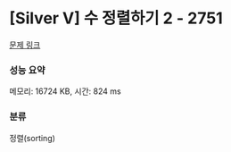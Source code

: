 # [Silver V] 수 정렬하기 2 - 2751 

[문제 링크](https://www.acmicpc.net/problem/2751) 

### 성능 요약

메모리: 16724 KB, 시간: 824 ms

### 분류

정렬(sorting)

